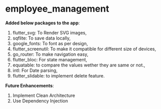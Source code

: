 # employee_management

**Added below packages to the app**:

1. flutter_svg: To Render SVG images,
2. sqflite: To save data locally,
3. google_fonts: To font as per design,
4. flutter_screenutil: To make it compatible for different size of devices,
5. go_router: To make navigation easy,
6. flutter_bloc: For state management,
7. equatable: to compare the values wether they are same or not.,
8. intl: For Date parsing,
9. flutter_slidable: to implement delete feature.


**Future Enhancements**:

1. Implement Clean Architecture
2. Use Dependency Injection
